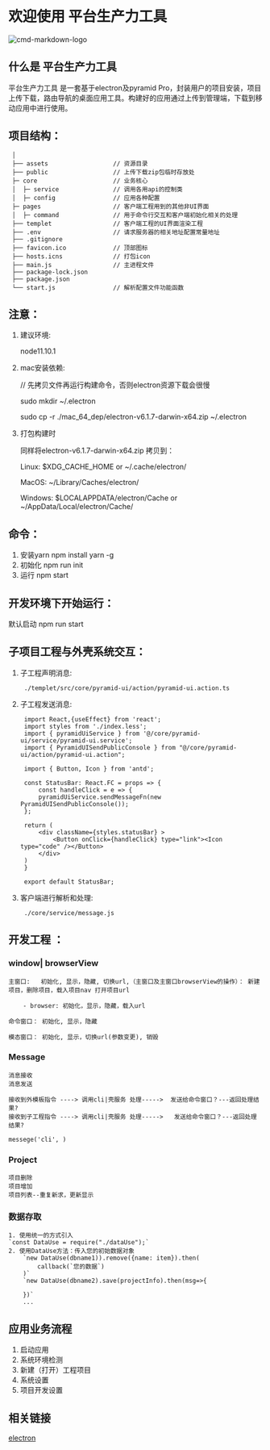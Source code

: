 # 欢迎使用 平台生产力工具

![cmd-markdown-logo](http://10.10.11.151:10080/product/bigdata-cloudplatform/devtools/gcongo-mobile-dev/blob/dev/favicon.ico)

## 什么是 平台生产力工具

平台生产力工具 是一套基于electron及pyramid Pro，封装用户的项目安装，项目上传下载，路由导航的桌面应用工具。构建好的应用通过上传到管理端，下载到移动应用中进行使用。

## 项目结构：

```
 │
 ├── assets                  // 资源目录    
 ├── public                  // 上传下载zip包临时存放处
 ├─ core                     // 业务核心
 │  ├─ service               // 调用各用api的控制类
 │  ├─ config                // 应用各种配置
 ├─ pages                    // 客户端工程用到的其他非UI界面
 │  ├─ command               // 用于命令行交互和客户端初始化相关的处理
 ├── templet                 // 客户端工程的UI界面渲染工程
 ├── .env                    // 请求服务器的相关地址配置常量地址
 ├── .gitignore
 ├── favicon.ico             // 顶部图标
 ├── hosts.icns              // 打包icon
 ├── main.js                 // 主进程文件
 ├── package-lock.json
 ├── package.json
 └── start.js                // 解析配置文件功能函数
```
## 注意：

1. 建议环境:

    node11.10.1 

2. mac安装依赖:

    // 先拷贝文件再运行构建命令，否则electron资源下载会很慢

    sudo mkdir ~/.electron

    sudo cp -r ./mac_64_dep/electron-v6.1.7-darwin-x64.zip ~/.electron

3. 打包构建时

    同样将electron-v6.1.7-darwin-x64.zip 拷贝到：

    Linux: $XDG_CACHE_HOME or ~/.cache/electron/

    MacOS: ~/Library/Caches/electron/

    Windows: $LOCALAPPDATA/electron/Cache or ~/AppData/Local/electron/Cache/

## 命令：

1. 安装yarn
npm install yarn -g
2. 初始化
npm run init
3. 运行
npm start

## 开发环境下开始运行：
默认启动
npm run start

## 子项目工程与外壳系统交互：

1. 子工程声明消息:

        ./templet/src/core/pyramid-ui/action/pyramid-ui.action.ts

2. 子工程发送消息:

        import React,{useEffect} from 'react';
        import styles from './index.less';
        import { pyramidUiService } from '@/core/pyramid-ui/service/pyramid-ui.service';
        import { PyramidUISendPublicConsole } from "@/core/pyramid-ui/action/pyramid-ui.action";

        import { Button, Icon } from 'antd';

        const StatusBar: React.FC = props => {
            const handleClick = e => {
            pyramidUiService.sendMessageFn(new PyramidUISendPublicConsole());
        };

        return (
            <div className={styles.statusBar} >
                <Button onClick={handleClick} type="link"><Icon type="code" /></Button>
            </div>
        )
        }

        export default StatusBar;

2. 客户端进行解析和处理:       

        ./core/service/message.js



## 开发工程 ： 
### window| browserView

    主窗口:   初始化, 显示，隐藏, 切换url,（主窗口及主窗口browserView的操作）： 新建项目，删除项目，载入项目nav 打开项目url

        - browser: 初始化，显示，隐藏，载入url

    命令窗口： 初始化, 显示，隐藏

    模态窗口： 初始化, 显示，切换url(参数变更), 销毁

### Message

    消息接收
    消息发送

    接收到外模板指令 ----> 调用cli|壳服务 处理----->  发送给命令窗口？---返回处理结果?
    接收到子工程指令 ----> 调用cli|壳服务 处理----->   发送给命令窗口？---返回处理结果?

    messege('cli', )

### Project
    项目删除
    项目增加
    项目列表--重复新求，更新显示

### 数据存取
    1. 使用统一的方式引入
    `const DataUse = require("./dataUse");`
    2. 使用DataUse方法：传入您的初始数据对象
        `new DataUse(dbname1)).remove({name: item}).then(
            callback(`您的数据`)
        )`
        `new DataUse(dbname2).save(projectInfo).then(msg=>{

        })`
        ...

## 应用业务流程

1. 启动应用
2. 系统环境检测
3. 新建（打开）工程项目
4. 系统设置
5. 项目开发设置

## 相关链接

[electron](https://electronjs.org/docs)
